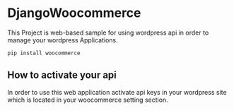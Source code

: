 # DjangoWoocommerce

This Project is web-based sample for using wordpress api in order to manage your wordpress Applications.


```bash
pip install woocommerce 

```


## How to activate your api

In order to use this web application activate api keys in your wordpress site which is located in your woocommerce setting section.
